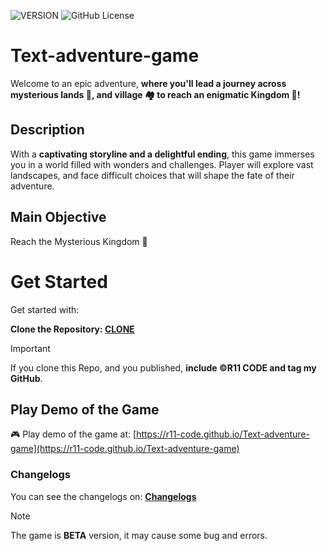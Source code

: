 ![VERSION](https://img.shields.io/badge/Version-v1.1b_BETA-orange?style=flat-square&labelColor=white)
![GitHub License](https://img.shields.io/github/license/R11-Code/Text-adventure-game?style=flat-square)

# Text-adventure-game
Welcome to an epic adventure, **where you'll lead a journey across mysterious lands 🌲, and village 🏘️ to reach an enigmatic Kingdom 🏰!**

## Description
With a **captivating storyline and a delightful ending**, this game immerses you in a world filled with wonders and challenges. Player will explore vast landscapes, and face difficult choices that will shape the fate of their adventure.

## Main Objective
Reach the Mysterious Kingdom 🏰

# Get Started
Get started with:

__Clone the Repository: [CLONE](https://github.com/R11-Code/Text-adventure-game.git)__
> [!IMPORTANT]
> If you clone this Repo, and you published, __include ©R11 CODE and tag my GitHub__.

## Play Demo of the Game
🎮 Play demo of the game at: [https://r11-code.github.io/Text-adventure-game](https://r11-code.github.io/Text-adventure-game)

### Changelogs
You can see the changelogs on: **[Changelogs]([https://r11-code.github.io/Text-adventure-game/changelogs](https://github.com/R11-Code/Text-adventure-game/blob/home/changelogs.md))**

> [!NOTE]
> The game is __BETA__ version, it may cause some bug and errors.
